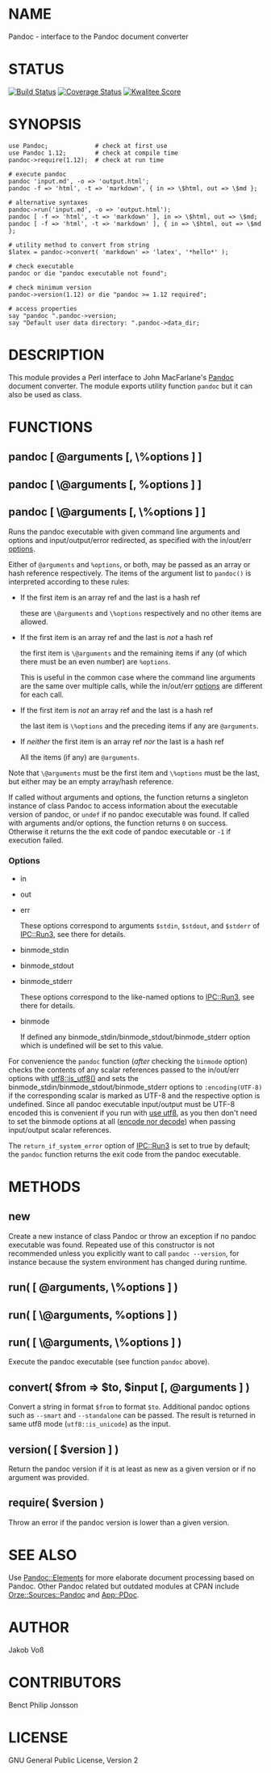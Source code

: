 # NAME

Pandoc - interface to the Pandoc document converter

# STATUS

[![Build Status](https://travis-ci.org/nichtich/Pandoc-Wrapper.svg)](https://travis-ci.org/nichtich/Pandoc-Wrapper)
[![Coverage Status](https://coveralls.io/repos/nichtich/Pandoc-Wrapper/badge.svg)](https://coveralls.io/r/nichtich/Pandoc-Wrapper)
[![Kwalitee Score](http://cpants.cpanauthors.org/dist/Pandoc.png)](http://cpants.cpanauthors.org/dist/Pandoc)

# SYNOPSIS

    use Pandoc;             # check at first use
    use Pandoc 1.12;        # check at compile time
    pandoc->require(1.12);  # check at run time

    # execute pandoc
    pandoc 'input.md', -o => 'output.html';
    pandoc -f => 'html', -t => 'markdown', { in => \$html, out => \$md };

    # alternative syntaxes
    pandoc->run('input.md', -o => 'output.html');
    pandoc [ -f => 'html', -t => 'markdown' ], in => \$html, out => \$md;
    pandoc [ -f => 'html', -t => 'markdown' ], { in => \$html, out => \$md };

    # utility method to convert from string
    $latex = pandoc->convert( 'markdown' => 'latex', '*hello*' );

    # check executable
    pandoc or die "pandoc executable not found";

    # check minimum version
    pandoc->version(1.12) or die "pandoc >= 1.12 required";

    # access properties
    say "pandoc ".pandoc->version;
    say "Default user data directory: ".pandoc->data_dir;

# DESCRIPTION

This module provides a Perl interface to John MacFarlane's
[Pandoc](http://pandoc.org) document converter. The module exports utility
function `pandoc` but it can also be used as class.

# FUNCTIONS

## pandoc \[ @arguments \[, \\%options \] \]

## pandoc \[ \\@arguments \[, %options \] \]

## pandoc \[ \\@arguments \[, \\%options \] \]

Runs the pandoc executable with given command line arguments and options
and input/output/error redirected, as specified with the in/out/err
[options](#options).

Either of `@arguments` and `%options`, or both, may be passed as an
array or hash reference respectively. The items of the argument list to
`pandoc()` is interpreted according to these rules:

- If the first item is an array ref and the last is a hash ref

    these are `\@arguments` and `\%options` respectively and no other
    items are allowed.

- If the first item is an array ref and the last is _not_ a hash ref

    the first item is `\@arguments` and the remaining items if any
    (of which there must be an even number) are `%options`.

    This is useful in the common case where the command line arguments are
    the same over multiple calls, while the in/out/err [options](#options)
    are different for each call.

- If the first item is _not_ an array ref and the last is a hash ref

    the last item is `\%options` and the preceding items if any are
    `@arguments`.

- If _neither_ the first item is an array ref _nor_ the last is a hash ref

    All the items (if any) are `@arguments`.

Note that `\@arguments` must be the first item and `\%options` must be
the last, but either may be an empty array/hash reference.

If called without arguments and options, the function returns a singleton
instance of class Pandoc to access information about the executable version of
pandoc, or `undef` if no pandoc executable was found.  If called with
arguments and/or options, the function returns `0` on success.  Otherwise it
returns the the exit code of pandoc executable or `-1` if execution failed.

### Options

- in
- out
- err

    These options correspond to arguments `$stdin`, `$stdout`, and
    `$stderr` of [IPC::Run3](https://metacpan.org/pod/IPC::Run3), see there for details.

- binmode\_stdin
- binmode\_stdout
- binmode\_stderr

    These options correspond to the like-named options to [IPC::Run3](https://metacpan.org/pod/IPC::Run3), see
    there for details.

- binmode

    If defined any binmode\_stdin/binmode\_stdout/binmode\_stderr option which
    is undefined will be set to this value.

For convenience the `pandoc` function (_after_ checking the `binmode`
option) checks the contents of any scalar references passed to the
in/out/err options with
[utf8::is\_utf8()](https://metacpan.org/pod/utf8#flag-utf8::is_utf8-string)
and sets the binmode\_stdin/binmode\_stdout/binmode\_stderr options to
`:encoding(UTF-8)` if the corresponding scalar is marked as UTF-8 and
the respective option is undefined. Since all pandoc executable
input/output must be UTF-8 encoded this is convenient if you run with
[use utf8](https://metacpan.org/pod/utf8), as you then don't need to set the binmode options at
all ([encode nor decode](https://metacpan.org/pod/Encode)) when passing input/output scalar
references.

The `return_if_system_error` option of [IPC::Run3](https://metacpan.org/pod/IPC::Run3) is set to true by default;
the `pandoc` function returns the exit code from the pandoc executable.

# METHODS

## new

Create a new instance of class Pandoc or throw an exception if no pandoc
executable was found. Repeated use of this constructor is not recommended
unless you explicitly want to call `pandoc --version`, for instance because
the system environment has changed during runtime.

## run( \[ @arguments, \\%options \] )

## run( \[ \\@arguments, %options \] )

## run( \[ \\@arguments, \\%options \] )

Execute the pandoc executable (see function `pandoc` above).

## convert( $from => $to, $input \[, @arguments \] )

Convert a string in format `$from` to format `$to`. Additional pandoc options
such as `--smart` and `--standalone` can be passed. The result is returned 
in same utf8 mode (`utf8::is_unicode`) as the input.

## version( \[ $version \] )

Return the pandoc version if it is at least as new as a given version or if no
argument was provided.

## require( $version )

Throw an error if the pandoc version is lower than a given version.

# SEE ALSO

Use [Pandoc::Elements](https://metacpan.org/pod/Pandoc::Elements) for more elaborate document processing based on Pandoc.
Other Pandoc related but outdated modules at CPAN include
[Orze::Sources::Pandoc](https://metacpan.org/pod/Orze::Sources::Pandoc) and [App::PDoc](https://metacpan.org/pod/App::PDoc).

# AUTHOR

Jakob Voß

# CONTRIBUTORS

Benct Philip Jonsson

# LICENSE

GNU General Public License, Version 2
